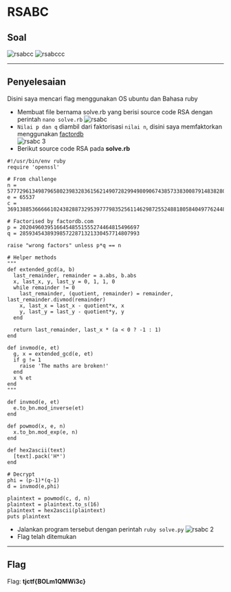 # RSABC

## Soal
![rsabcc](https://user-images.githubusercontent.com/26424136/82997703-ec351e80-a030-11ea-9a2f-45f5d0a21cbf.PNG)
![rsabccc](https://user-images.githubusercontent.com/26424136/83002151-e6423c00-a036-11ea-958e-9c77c94cb085.PNG)

____________________________________
## Penyelesaian
Disini saya mencari flag menggunakan OS ubuntu dan Bahasa ruby
- Membuat file bernama solve.rb yang berisi source code RSA dengan perintah `nano solve.rb`
![rsabc](https://user-images.githubusercontent.com/26424136/82997747-fce59480-a030-11ea-807a-baeebdd07248.PNG)
- `Nilai p dan q` diambil dari faktorisasi `nilai n`, disini saya memfaktorkan menggunakan [factordb](http://factordb.com/)<br /> 
![rsabc 3](https://user-images.githubusercontent.com/26424136/83001087-7089a080-a035-11ea-95bf-3caacc000c1d.PNG)
- Berikut source code RSA pada <b>solve.rb</b>
```
#!/usr/bin/env ruby
require 'openssl'

# From challenge
n = 57772961349879658023983283615621490728299498090674385733830087914838280699121
e = 65537
c = 36913885366666102438288732953977798352561146298725524881805840497762448828130

# Factorised by factordb.com
p = 202049603951664548551555274464815496697
q = 285934543893985722871321330457714807993

raise "wrong factors" unless p*q == n

# Helper methods
"""
def extended_gcd(a, b)
  last_remainder, remainder = a.abs, b.abs
  x, last_x, y, last_y = 0, 1, 1, 0
  while remainder != 0
    last_remainder, (quotient, remainder) = remainder, last_remainder.divmod(remainder)
    x, last_x = last_x - quotient*x, x
    y, last_y = last_y - quotient*y, y
  end
 
  return last_remainder, last_x * (a < 0 ? -1 : 1)
end
 
def invmod(e, et)
  g, x = extended_gcd(e, et)
  if g != 1
    raise 'The maths are broken!'
  end
  x % et
end
"""

def invmod(e, et)
  e.to_bn.mod_inverse(et)
end

def powmod(x, e, n)
  x.to_bn.mod_exp(e, n)
end

def hex2ascii(text)
  [text].pack('H*')
end

# Decrypt
phi = (p-1)*(q-1)
d = invmod(e,phi)

plaintext = powmod(c, d, n)
plaintext = plaintext.to_s(16)
plaintext = hex2ascii(plaintext)
puts plaintext
```
- Jalankan program tersebut dengan perintah `ruby solve.py`
![rsabc 2](https://user-images.githubusercontent.com/26424136/82997745-fbb46780-a030-11ea-8131-7cf01bf4cb7b.PNG)
- Flag telah ditemukan <br />
____________________________________
## Flag

Flag: <b>tjctf{BOLm1QMWi3c}</b>
